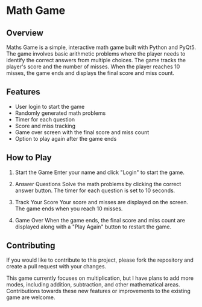 # Math Game

## Overview

Maths Game is a simple, interactive math game built with Python and PyQt5. The game involves basic arithmetic problems where the player needs to identify the correct answers from multiple choices. The game tracks the player's score and the number of misses. When the player reaches 10 misses, the game ends and displays the final score and miss count.

## Features
- User login to start the game
- Randomly generated math problems
- Timer for each question
- Score and miss tracking
- Game over screen with the final score and miss count
- Option to play again after the game ends

## How to Play
1. Start the Game
Enter your name and click "Login" to start the game.

2. Answer Questions
Solve the math problems by clicking the correct answer button. The timer for each question is set to 10 seconds.

3. Track Your Score
Your score and misses are displayed on the screen. The game ends when you reach 10 misses.

4. Game Over
When the game ends, the final score and miss count are displayed along with a "Play Again" button to restart the game.


## Contributing
If you would like to contribute to this project, please fork the repository and create a pull request with your changes.

This game currently focuses on multiplication, but I have plans to add more modes, including addition, subtraction, and other mathematical areas. Contributions towards these new features or improvements to the existing game are welcome.
